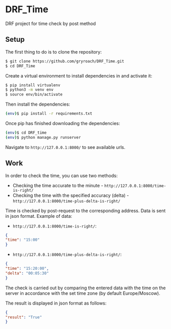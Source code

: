 # DRF_Time
DRF project for time check by post method
## Setup
The first thing to do is to clone the repository:
```sh
$ git clone https://github.com/gryroach/DRF_Time.git
$ cd DRF_Time
```
Create a virtual environment to install dependencies in and activate it:
```sh
$ pip install virtualenv
$ python3 -m venv env
$ source env/bin/activate
```
Then install the dependencies:
```sh
(env)$ pip install -r requirements.txt
```
Once pip has finished downloading the dependencies:
```sh
(env)$ cd DRF_time
(env)$ python manage.py runserver
```
Navigate to `http://127.0.0.1:8000/` to see available urls.
## Work
In order to check the time, you can use two methods:
- Checking the time accurate to the minute - `http://127.0.0.1:8000/time-is-right/`
- Checking the time with the specified accuracy (delta) - `http://127.0.0.1:8000/time-plus-delta-is-right/`

Time is checked by post-request to the corresponding address. Data is sent in json format.
Example of data:
- `http://127.0.0.1:8000/time-is-right/`:
```json
{ 
"time": "15:00" 
}
```
- `http://127.0.0.1:8000/time-plus-delta-is-right/`:
```json
{ 
"time": "15:20:00",
"delta": "00:05:30"
}
```

The check is carried out by comparing the entered data with the time on the server in accordance with the set time zone (by default Europe/Moscow). 

The result is displayed in json format as follows:
```json
{ 
"result": "True" 
}
```
